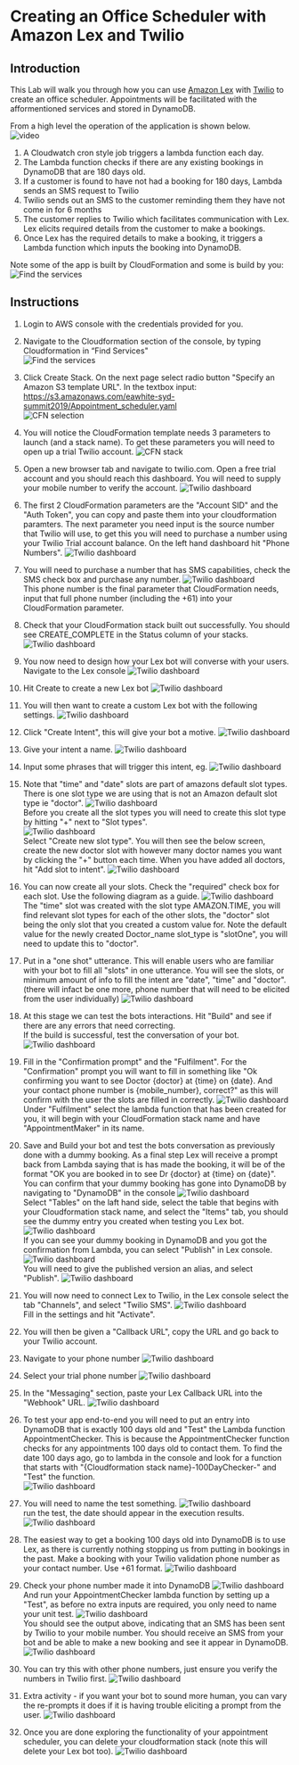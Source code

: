 # Creating an Office Scheduler with Amazon Lex and Twilio
## Introduction
This Lab will walk you through how you can use [Amazon Lex](https://aws.amazon.com/lex/) with [Twilio](https://www.twilio.com/) to create an office scheduler. Appointments will be facilitated with the afformentioned services and stored in DynamoDB.


From a high level the operation of the application is shown below.  
![video](images/app_design.jpg)<br>
1. A Cloudwatch cron style job triggers a lambda function each day.<br>
2. The Lambda function checks if there are any existing bookings in DynamoDB that are 180 days old.
3. If a customer is found to have not had a booking for 180 days, Lambda sends an SMS request to Twilio
4. Twilio sends out an SMS to the customer reminding them they have not come in for 6 months
5. The customer replies to Twilio which facilitates communication with Lex. Lex elicits required details from the customer to make a bookings.<br>
6. Once Lex has the required details to make a booking, it triggers a Lambda function which inputs the booking into DynamoDB.<br>

Note some of the app is built by CloudFormation and some is build by you:
![Find the services](images/app_design_cfn.png)


## Instructions
1. Login to AWS console with the credentials provided for you.<br>
1. Navigate to the Cloudformation section of the console, by typing Cloudformation in “Find Services"<br>
![Find the services](images/cfn_console.png)

1. Click Create Stack. On the next page select radio button "Specify an Amazon S3 template URL". In the textbox input:
https://s3.amazonaws.com/eawhite-syd-summit2019/Appointment_scheduler.yaml<br>
![CFN selection](images/cfn_console2.png)<br>

1. You will notice the CloudFormation template needs 3 parameters to launch (and a stack name). To get these parameters you will need to open up a trial Twilio account.
![CFN stack](images/cfn_stack_params.png)<br>

1. Open a new browser tab and navigate to twilio.com. Open a free trial account and you should reach this dashboard. You will need to supply your mobile number to verify the account.
![Twilio dashboard](images/twilio_dashboard.png)<br>

1. The first 2 CloudFormation parameters are the "Account SID" and the "Auth Token", you can copy and paste them into your cloudformation paramters. The next parameter you need input is the source number that Twilio will use, to get this you will need to purchase a number using your Twilio Trial account balance. On the left hand dashboard hit "Phone Numbers".
![Twilio dashboard](images/numbers_param.png)<br>

1. You will need to purchase a number that has SMS capabilities, check the SMS check box and purchase any number.
![Twilio dashboard](images/number_purchase.png)<br>
This phone number is the final parameter that CloudFormation needs, input that full phone number (including the +61) into your CloudFormation parameter.

1. Check that your CloudFormation stack built out successfully. You should see CREATE_COMPLETE in the Status column of your stacks.
![Twilio dashboard](images/cfn_sucess.png)<br>

1. You now need to design how your Lex bot will converse with your users. Navigate to the Lex console
![Twilio dashboard](images/lex_console.png)<br>

1. Hit Create to create a new Lex bot
![Twilio dashboard](images/lex_create.png)<br>

1. You will then want to create a custom Lex bot with the following settings.
![Twilio dashboard](images/bot_settings.png)<br>

1. Click "Create Intent", this will give your bot a motive.
![Twilio dashboard](images/create_intent.png)<br>

1. Give your intent a name.
![Twilio dashboard](images/intent_name.png)<br>

1. Input some phrases that will trigger this intent, eg.
![Twilio dashboard](images/sample_utterances.png)<br>



1. Note that "time" and "date" slots are part of amazons default slot types. There is one slot type we are using that is not an Amazon default slot type ie "doctor".
![Twilio dashboard](images/slots.png)<br>
Before you create all the slot types you will need to create this slot type by hitting "+" next to "Slot types".<br>
![Twilio dashboard](images/slot_types.png)<br>
Select "Create new slot type". You will then see the below screen, create the new doctor slot with however many doctor names you want by clicking the "+" button each time.
When you have added all doctors, hit "Add slot to intent".
![Twilio dashboard](images/custom_slot.png)<br>

1. You can now create all your slots. Check the "required" check box for each slot. Use the following diagram as a guide.
![Twilio dashboard](images/all_slots.png)<br>
The "time" slot was created with the slot type AMAZON.TIME, you will find relevant slot types for each of the other slots, the "doctor" slot being the only slot that you created a custom value for. Note the default value for the newly created Doctor_name slot_type is "slotOne", you will need to update this to "doctor".

1. Put in a "one shot" utterance. This will enable users who are familiar with your bot to fill all "slots" in one utterance. You will see the slots, or minimum amount of info to fill the intent are "date", "time" and "doctor". (there will infact be one more, phone number that will need to be elicited from the user individually)
![Twilio dashboard](images/one_shot2.png)<br>

1. At this stage we can test the bots interactions. Hit "Build" and see if there are any errors that need correcting. <br>
If the build is successful, test the conversation of your bot.
![Twilio dashboard](images/test_bot.png)<br>

1. Fill in the "Confirmation prompt" and the "Fulfilment". For the "Confirmation" prompt you will want to fill in something like "Ok confirming you want to see Doctor {doctor} at {time} on {date}. And your contact phone number is {mobile_number}, correct?" as this will confirm with the user the slots are filled in correctly.
![Twilio dashboard](images/confirm_fulfil.png)<br>
Under "Fulfilment" select the lambda function that has been created for you, it will begin with your CloudFormation stack name and have "AppointmentMaker" in its name.

1. Save and Build your bot and test the bots conversation as previously done with a dummy booking. As a final step Lex will receive a prompt back from Lambda saying that is has made the booking, it will be of the format "OK you are booked in to see Dr {doctor} at {time} on {date}". You can confirm that your dummy booking has gone into DynamoDB by navigating to "DynamoDB" in the console
![Twilio dashboard](images/DDB_navigate.png)<br>
Select "Tables" on the laft hand side, select the table that begins with your Cloudformation stack name, and select the "Items" tab, you should see the dummy entry you created when testing you Lex bot.
![Twilio dashboard](images/DDB.png)<br>
If you can see your dummy booking in DynamoDB and you got the confirmation from Lambda, you can select "Publish" in Lex console.
![Twilio dashboard](images/publish.png)<br>
You will need to give the published version an alias, and select "Publish".
![Twilio dashboard](images/publish_latest.png)<br>

1. You will now need to connect Lex to Twilio, in the Lex console select the tab "Channels", and select "Twilio SMS".
![Twilio dashboard](images/twilio_settings.png)<br>
Fill in the settings and hit "Activate".

1. You will then be given a "Callback URL", copy the URL and go back to your Twilio account.

1. Navigate to your phone number
![Twilio dashboard](images/twilio_phone_no.png)<br>

1. Select your trial phone number
![Twilio dashboard](images/twilio_trial_no.png)<br>

1. In the "Messaging" section, paste your Lex Callback URL into the "Webhook" URL.
![Twilio dashboard](images/call_back_paste.png)<br>

1. To test your app end-to-end you will need to put an entry into DynamoDB that is exactly 100 days old and "Test" the Lambda function AppointmentChecker. This is because the AppointmentChecker function checks for any appointments 100 days old to contact them. To find the date 100 days ago, go to lambda in the console and look for a function that starts with "{Cloudformation stack name}-100DayChecker-" and "Test" the function.<br>
![Twilio dashboard](images/lambda_test.png)<br>

1. You will need to name the test something.
![Twilio dashboard](images/test_settings.png)<br>
run the test, the date should appear in the execution results.
![Twilio dashboard](images/date_results.png)<br>

1. The easiest way to get a booking 100 days old into DynamoDB is to use Lex, as there is currently nothing stopping us from putting in bookings in the past. Make a booking with your Twilio validation phone number as your contact number. Use +61 format.
![Twilio dashboard](images/Lex_booking.png)<br>

1. Check your phone number made it into DynamoDB
![Twilio dashboard](images/DDB_number.png)<br>
And run your AppointmentChecker lambda function by setting up a "Test", as before no extra inputs are required, you only need to name your unit test.
![Twilio dashboard](images/appt_checker_test.png)<br>
You should see the output above, indicating that an SMS has been sent by Twilio to your mobile number. You should receive an SMS from your bot and be able to make a new booking and see it appear in DynamoDB.
![Twilio dashboard](images/bot_sms_comms.jpg)<br>

1. You can try this with other phone numbers, just ensure you verify the numbers in Twilio first.
![Twilio dashboard](images/twilio_verify_no.png)<br>

1. Extra activity - if you want your bot to sound more human, you can vary the re-prompts it does if it is having trouble eliciting a prompt from the user.
![Twilio dashboard](images/multiple_utterances.png)<br>

1. Once you are done exploring the functionality of your appointment scheduler, you can delete your cloudformation stack (note this will delete your Lex bot too).
![Twilio dashboard](images/cfn_delete.png)<br>
